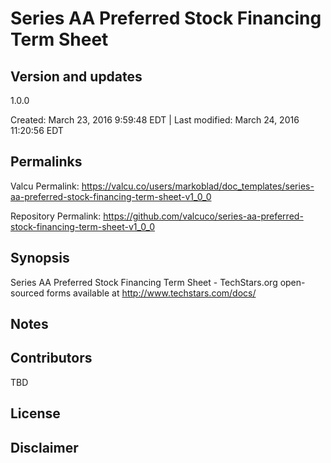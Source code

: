 

# Series AA Preferred Stock Financing Term Sheet

## Version and updates

1.0.0

Created: March 23, 2016  9:59:48 EDT | Last modified: March 24, 2016 11:20:56 EDT

## Permalinks

Valcu Permalink: https://valcu.co/users/markoblad/doc_templates/series-aa-preferred-stock-financing-term-sheet-v1_0_0

Repository Permalink: https://github.com/valcuco/series-aa-preferred-stock-financing-term-sheet-v1_0_0

## Synopsis

Series AA Preferred Stock Financing Term Sheet - TechStars.org open-sourced forms available at http://www.techstars.com/docs/

## Notes



## Contributors

TBD

## License

### 



## Disclaimer

